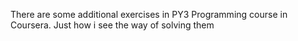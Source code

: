 There are some additional exercises in PY3 Programming course in Coursera. 
Just how i see the way of solving them
